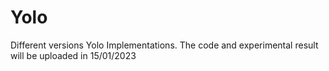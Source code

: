 # Yolo
Different versions Yolo Implementations.
The code and experimental result will be uploaded in 15/01/2023
